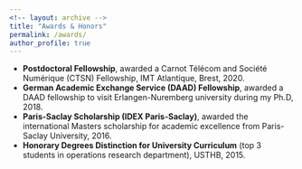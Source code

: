 ```yaml
---
<!-- layout: archive -->
title: "Awards & Honors"
permalink: /awards/
author_profile: true
---
```


* **Postdoctoral Fellowship**, awarded a Carnot Télécom and Société Numérique (CTSN) Fellowship, IMT Atlantique, Brest, 2020.
* **German Academic Exchange Service (DAAD) Fellowship**, awarded a DAAD fellowship to visit Erlangen-Nuremberg university during my  Ph.D, 2018.
* **Paris-Saclay Scholarship (IDEX Paris-Saclay)**, awarded the international Masters scholarship for academic excellence from Paris-Saclay University, 2016.
* **Honorary Degrees Distinction for University Curriculum** (top 3 students in operations research department), USTHB, 2015.

